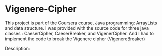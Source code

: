 # Vigenere-Cipher

This project is part of the Coursera course, Java programming: ArrayLists and data structure.
I was provided with the source code for three java classes : CaeserCipher, CaeserBreaker, and VigenerCipher. And I had to implement the code to break the Vigenere cipher (VigenereBreaker) 

Description:
